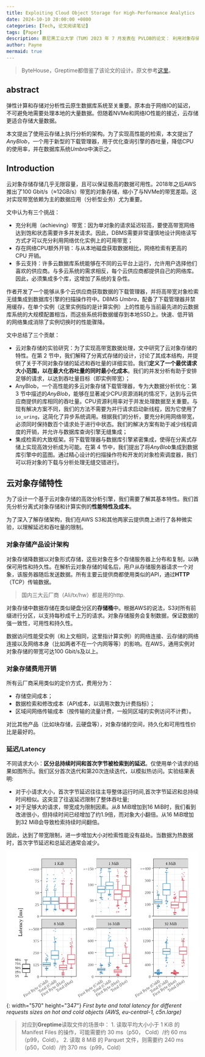 ```yaml
---
title: Exploiting Cloud Object Storage for High-Performance Analytics
date: 2024-10-10 20:00:00 +0800
categories: [Tech, 论文阅读笔记]
tags: [Paper]      
description: 慕尼黑工业大学（TUM）2023 年 7 月发表在 PVLDB的论文： 利用对象存储进行高性能数据分析
author: Payne
mermaid: true
---
```


> ByteHouse，Greptime都借鉴了该论文的设计。原文参考[这里](https://www.vldb.org/pvldb/vol16/p2769-durner.pdf)。
> 

## abstract

弹性计算和存储对分析性云原生数据库系统至关重要。原本由于网络IO的延迟，不可避免地需要处理本地的大量数据。但随着NVMe和网络IO性能的接近，云存储更适合存储大量数据。

本文提出了使用云存储上执行分析的架构。为了实现高性能的检索，本文提出了*AnyBlob*，一个用于新型的下载管理器，用于优化查询引擎的吞吐量，降低CPU的使用率，并在数据库系统*Umbra*中演示之。

## Introduction

云对象存储存储几乎无限容量，且可以保证极高的数据可用性。2018年之后AWS推出了100 Gbit/s（≈12GB/s）带宽的对象存储，缩小了与NVMe的带宽差距。这对实现带宽依赖为主的数据应用（分析型业务）尤为重要。

文中认为有三个挑战：

- 充分利用（achieving）带宽：因为单对象的请求延迟较高，要使高带宽网络达到饱和状态需要许多并发请求。因此，DBMS需要非常谨慎地设计网络读写方式才可以充分利用网络优化实例上的可用带宽；
- 存在网络CPU额外开销：与从本地磁盘获取数据相比，网络检索有更高的 CPU 开销。
- 多云支持：许多云数据库系统能够在不同的云平台上运行，允许用户选择他们喜欢的供应商。与多云系统的需求相反，每个云供应商都提供自己的网络库。因此，必须集成多个库，这增加了系统的复杂性。

作者开发了一个能够从多个云供应商获取数据的下载管理器，并将高带宽对象检索无缝集成到数据库引擎的扫描操作符中。DBMS *Umbra*，配备了下载管理器并禁用缓存，在单个实例（这里实例指的是计算实例）上的性能与当前最先进的云数据库系统的大规模配置相当，而这些系统将数据缓存到本地SSD上。快速、低开销的网络集成消除了实例切换时的性能骤降。

文中总结了三个贡献：

- 云对象存储的实验研究：为了实现高带宽数据处理，文中研究了云对象存储的特性。在第 2 节中，我们解释了分离式存储的设计，讨论了其成本结构，并提供了关于不同对象存储的延迟和吞吐量的详细实验。我们**定义了一个最优请求大小范围，以在最大化吞吐量的同时最小化成本**。我们的并发分析有助于安排足够的请求，以达到吞吐量目标（即实例带宽）；
- AnyBlob，一个高性能的多云对象存储下载管理器，专为大数据分析优化：第 3 节中描述的*AnyBlob*，能够在显著减少CPU资源消耗的情况下，达到与云供应商提供的库相同的吞吐量。CPU资源利用率对于并发处理数据至关重要。与现有解决方案不同，我们的方法不需要为并行请求启动新线程，因为它使用了`io_uring`，这简化了异步系统调用。根据我们的分析，要充分利用网络带宽，必须同时保持数百个请求处于进行中状态。我们的解决方案有助于减少线程调度的开销，并允许与数据库查询引擎无缝集成；
- 集成检索的大致框架。将下载管理器与数据库引擎紧密集成，使得在分离式存储上实现高效分析成为可能。在第 4 节中，我们提出了将*AnyBlob*集成到数据库引擎中的蓝图。通过精心设计的扫描操作符和开发的对象检索调度器，我们可以将对象的下载与分析处理无缝交错进行。

## 云对象存储特性

为了设计一个基于云对象存储的高效分析引擎，我们需要了解其基本特性。我们首先分析分离式对象存储和计算实例的**性能特性及成本**。

为了深入了解存储架构，我们在AWS S3和其他两家云提供商上进行了各种微实验，以理解延迟和吞吐量的限制。

### 对象存储产品设计架构

对象存储降数据以对象形式存储，这些对象在多个存储服务器上分布和复制，以确保可用性和持久性。在解析云对象存储的域名后，用户从存储服务器请求一个对象，该服务器随后发送数据。所有主要云提供商都使用类似的API，通过**HTTP**（TCP）传输数据。

> 国内三大云厂商（Ali/tx/hw）都是用的http.

对象存储中数据存储在类似硬盘分区的**存储桶**中。根据AWS的说法，S3对所有前缀进行分区，以支持每秒成千上万的请求。对象存储服务会复制数据，保证数据的强一致性，可用性和持久性。

数据访问性能受实例（和上文相同，这里指计算实例）的网络连接、云存储的网络连接以及网络本身（比如两者不在一个内网等等）的影响。在AWS，通用实例对对象存储的带宽可达100 Gbit/s及以上。

### 对象存储费用开销

所有云厂商采用类似的定价方式，费用分为：
- 存储空间成本；
- 数据检索和修改成本（API成本，以调用次数为计费指标）；
- 区域间网络传输成本（按传输的流量计费，一般同区域的实例访问不计费）。

对比其他产品（比如块存储，云硬盘等），对象存储的空间，持久化和可用性性价比是最好的。

### 延迟/Latency

不同请求大小：**区分总持续时间和首次字节被检索到的延迟**。仅使用单个请求的结果如图所示。我们区分首次迭代和第20次连续迭代，以模拟热访问。实验结果表明:
- 对于小请求大小，首次字节延迟往往主导整体运行时间,首次字节延迟和总持续时间相似。这突显了往返延迟限制了整体吞吐量;
- 对于足够大的请求，带宽成为限制因素。从8 MiB增加到16 MiB时，我们看到改进很小，但持续时间已经增加了约1.9倍，而对象大小翻倍。从16 MiB增加到32 MiB会导致检索持续时间翻倍。

因此，达到了带宽限制，进一步增加大小对检索性能没有益处。当数据为热数据时，首次字节延迟和总延迟通常会减少。

![Latency](/assets/img/posts/2024-10-15-elasticity_compute_and_storage/image_1.png){: width="570" height="347"}
_First byte and total latency for different requests sizes on hot and cold objects (AWS, eu-central-1, c5n.large)_


> 对应到**Greptime**读取文件的场景中： 1. 读取平均大小小于 1 KiB 的 Manifest Files 的操作，可能需要约 30 ms（p50， Cold）/约 60 ms（p99，Cold）。 2. 读取 8 MiB 的 Parquet 文件，则需要约 240 ms（p50，Cold）/约 370 ms（p99，Cold）